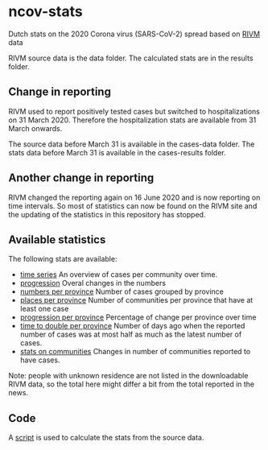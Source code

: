 # ncov-stats
Dutch stats on the 2020 Corona virus (SARS-CoV-2) spread based on [RIVM](https://www.rivm.nl/) data

RIVM source data is the data folder.
The calculated stats are in the results folder.

## Change in reporting 
RIVM used to report positively tested cases but switched to hospitalizations on 31 March 2020. Therefore the hospitalization stats are available from 31 March onwards.

The source data before March 31 is available in the cases-data folder.
The stats data before March 31 is available in the cases-results folder.

## Another change in reporting
RIVM changed the reporting again on 16 June 2020 and is now reporting on time intervals. So most of statistics can now be found on the RIVM site and the updating of the statistics in this repository has stopped.

## Available statistics
The following stats are available:
* [time series](results/timeseries.csv) An overview of cases per community over time.
* [progression](results/progression.csv) Overal changes in the numbers
* [numbers per province](results/numbersPerProvince.csv) Number of cases grouped by province
* [places per province](results/placesPerProvince.csv) Number of communities per province that have at least one case
* [progression per province](results/progressionPerProvince.csv) Percentage of change per province over time
* [time to double per province](results/time2doublePerProvince.csv) Number of days ago when the reported number of cases was at most half as much as the latest number of cases.
* [stats on communities](results/stats.csv) Changes in number of communities reported to have cases.

Note: people with unknown residence are not listed in the downloadable RIVM data, so the total here might differ a bit from the total reported in the news. 

## Code
A [script](timeSeries.js) is used to calculate the stats from the source data. 
